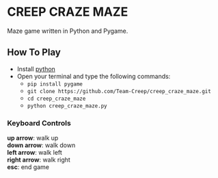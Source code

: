 # CREEP CRAZE MAZE

Maze game written in Python and Pygame. 

## How To Play
- Install [python](https://www.python.org/downloads/)
- Open your terminal and type the following commands: 
    - ```pip install pygame```
    - ```git clone https://github.com/Team-Creep/creep_craze_maze.git```
    - ```cd creep_craze_maze```
    - ```python creep_craze_maze.py```

### Keyboard Controls
**up arrow**: walk up   
**down arrow**: walk down   
**left arrow**: walk left  
**right arrow**: walk right    
**esc**: end game    